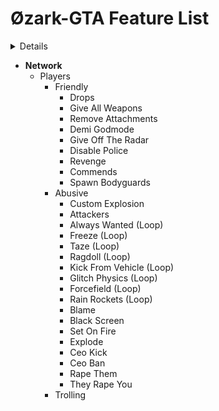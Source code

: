 # Øzark-GTA Feature List

<details>
-  **Player**
  - Appearance
    - Model
      - Refresh Model
      - Set Player Model
    - Wardrobe
      - Create/Save/Load Custom Outfits
    - Player Scale Transform
  - Movement
    - No Clip
    - Super Run
    - Super Swim
    - Super Jump
  - Animation
    - Animations
    - Scenarios
    - Clipset
  - Particle FX
  - Godmode
  - Disable Police
  - Disable Ragdoll
  - Off The Radar
  - Cops Turn Blind Eye
  - Reveal Hidden Players
  - Bullshark Testosterone
  - Suicide
  - Clone
  - Health/Armor Regeneration
  - Reduced Collision
  - Invisibility
  - Superman Mode
  - Badsport mode
  - Breathe Fire
  - Swim Anywhere
</details>

- **Network**
  - Players
    - Friendly
      - Drops
      - Give All Weapons
      - Remove Attachments
      - Demi Godmode
      - Give Off The Radar
      - Disable Police
      - Revenge
      - Commends
      - Spawn Bodyguards
    - Abusive
      - Custom Explosion
      - Attackers
      - Always Wanted (Loop)
      - Freeze (Loop)
      - Taze (Loop)
      - Ragdoll (Loop)
      - Kick From Vehicle (Loop)
      - Glitch Physics (Loop)
      - Forcefield (Loop)
      - Rain Rockets (Loop)
      - Blame
      - Black Screen
      - Set On Fire
      - Explode
      - Ceo Kick
      - Ceo Ban
      - Rape Them
      - They Rape You
    - Trolling